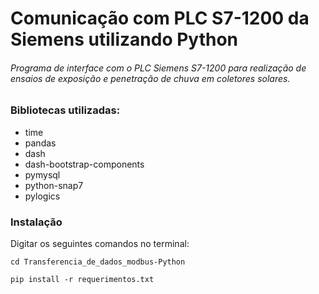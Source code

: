 # Comunicação com PLC S7-1200 da Siemens utilizando Python

###### Programa de interface com o PLC Siemens S7-1200 para realização de ensaios de exposição e penetração de chuva em coletores solares.


### Bibliotecas utilizadas:
 * time
 * pandas
 * dash
 * dash-bootstrap-components
 * pymysql
 * python-snap7
 * pylogics

### Instalação
Digitar os seguintes comandos no terminal:

` cd Transferencia_de_dados_modbus-Python `

` pip install -r requerimentos.txt ` 